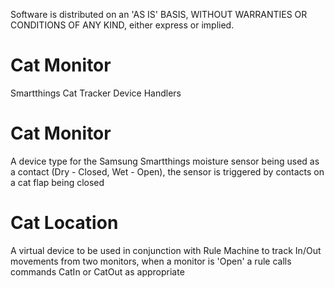 Software is distributed on an 'AS IS' BASIS, WITHOUT WARRANTIES OR CONDITIONS OF ANY KIND, either express or implied.
# Cat Monitor
Smartthings Cat Tracker Device Handlers
# Cat Monitor
A device type for the Samsung Smartthings moisture sensor being used as a contact (Dry - Closed, Wet - Open), the sensor is triggered by contacts on a cat flap being closed
# Cat Location
A virtual device to be used in conjunction with Rule Machine to track In/Out movements from two monitors, when a monitor is 'Open' a rule calls commands CatIn or CatOut as appropriate 
